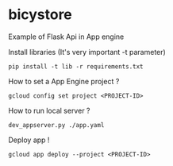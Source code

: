 # bicystore

Example of Flask Api in App engine

Install libraries (It's very important -t parameter)
```
pip install -t lib -r requirements.txt
```

How to set a App Engine project ?
```
gcloud config set project <PROJECT-ID>
```

How to run local server ?
```
dev_appserver.py ./app.yaml
```


Deploy app !
```
gcloud app deploy --project <PROJECT-ID>
```